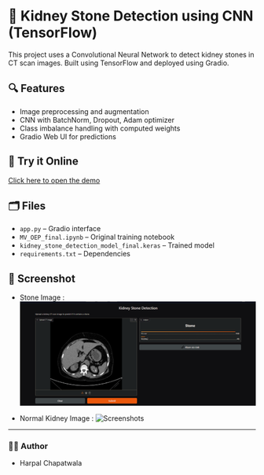 # 🧠 Kidney Stone Detection using CNN (TensorFlow)

This project uses a Convolutional Neural Network to detect kidney stones in CT scan images. Built using TensorFlow and deployed using Gradio.

## 🔍 Features
- Image preprocessing and augmentation
- CNN with BatchNorm, Dropout, Adam optimizer
- Class imbalance handling with computed weights
- Gradio Web UI for predictions

## 🚀 Try it Online
[Click here to open the demo](https://huggingface.co/spaces/itsharpal/kidney-stone-detection)

## 🗂️ Files
- `app.py` – Gradio interface
- `MV_OEP_final.ipynb` – Original training notebook
- `kidney_stone_detection_model_final.keras` – Trained model
- `requirements.txt` – Dependencies

## 📸 Screenshot
- Stone Image :
![Screenshots](static/stoneimg.png)

- Normal Kidney Image :
![Screenshots](static/normaimg.png)

---

### 👨‍💻 Author
- Harpal Chapatwala
